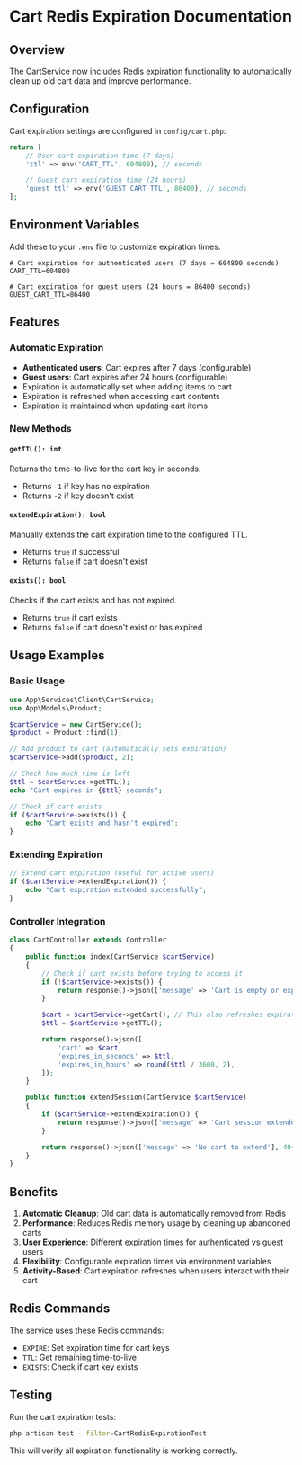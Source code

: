 # Cart Redis Expiration Documentation

## Overview

The CartService now includes Redis expiration functionality to automatically clean up old cart data and improve performance.

## Configuration

Cart expiration settings are configured in `config/cart.php`:

```php
return [
    // User cart expiration time (7 days)
    'ttl' => env('CART_TTL', 604800), // seconds

    // Guest cart expiration time (24 hours)
    'guest_ttl' => env('GUEST_CART_TTL', 86400), // seconds
];
```

## Environment Variables

Add these to your `.env` file to customize expiration times:

```env
# Cart expiration for authenticated users (7 days = 604800 seconds)
CART_TTL=604800

# Cart expiration for guest users (24 hours = 86400 seconds)
GUEST_CART_TTL=86400
```

## Features

### Automatic Expiration

-   **Authenticated users**: Cart expires after 7 days (configurable)
-   **Guest users**: Cart expires after 24 hours (configurable)
-   Expiration is automatically set when adding items to cart
-   Expiration is refreshed when accessing cart contents
-   Expiration is maintained when updating cart items

### New Methods

#### `getTTL(): int`

Returns the time-to-live for the cart key in seconds.

-   Returns `-1` if key has no expiration
-   Returns `-2` if key doesn't exist

#### `extendExpiration(): bool`

Manually extends the cart expiration time to the configured TTL.

-   Returns `true` if successful
-   Returns `false` if cart doesn't exist

#### `exists(): bool`

Checks if the cart exists and has not expired.

-   Returns `true` if cart exists
-   Returns `false` if cart doesn't exist or has expired

## Usage Examples

### Basic Usage

```php
use App\Services\Client\CartService;
use App\Models\Product;

$cartService = new CartService();
$product = Product::find(1);

// Add product to cart (automatically sets expiration)
$cartService->add($product, 2);

// Check how much time is left
$ttl = $cartService->getTTL();
echo "Cart expires in {$ttl} seconds";

// Check if cart exists
if ($cartService->exists()) {
    echo "Cart exists and hasn't expired";
}
```

### Extending Expiration

```php
// Extend cart expiration (useful for active users)
if ($cartService->extendExpiration()) {
    echo "Cart expiration extended successfully";
}
```

### Controller Integration

```php
class CartController extends Controller
{
    public function index(CartService $cartService)
    {
        // Check if cart exists before trying to access it
        if (!$cartService->exists()) {
            return response()->json(['message' => 'Cart is empty or expired'], 404);
        }

        $cart = $cartService->getCart(); // This also refreshes expiration
        $ttl = $cartService->getTTL();

        return response()->json([
            'cart' => $cart,
            'expires_in_seconds' => $ttl,
            'expires_in_hours' => round($ttl / 3600, 2),
        ]);
    }

    public function extendSession(CartService $cartService)
    {
        if ($cartService->extendExpiration()) {
            return response()->json(['message' => 'Cart session extended']);
        }

        return response()->json(['message' => 'No cart to extend'], 404);
    }
}
```

## Benefits

1. **Automatic Cleanup**: Old cart data is automatically removed from Redis
2. **Performance**: Reduces Redis memory usage by cleaning up abandoned carts
3. **User Experience**: Different expiration times for authenticated vs guest users
4. **Flexibility**: Configurable expiration times via environment variables
5. **Activity-Based**: Cart expiration refreshes when users interact with their cart

## Redis Commands

The service uses these Redis commands:

-   `EXPIRE`: Set expiration time for cart keys
-   `TTL`: Get remaining time-to-live
-   `EXISTS`: Check if cart key exists

## Testing

Run the cart expiration tests:

```bash
php artisan test --filter=CartRedisExpirationTest
```

This will verify all expiration functionality is working correctly.
